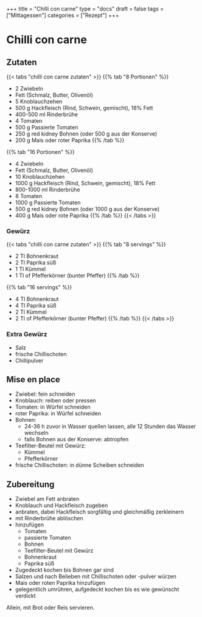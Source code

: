 +++
title = "Chilli con carne"
type = "docs"
draft = false
tags = ["Mittagessen"]
categories = ["Rezept"]
+++

# Chilli con carne

## Zutaten

{{< tabs "chilli con carne zutaten" >}}
{{% tab "8 Portionen" %}}
- 2 Zwiebeln
- Fett (Schmalz, Butter, Olivenöl)
- 5 Knoblauchzehen
- 500 g Hackfleisch (Rind, Schwein, gemischt), 18% Fett
- 400-500 ml Rinderbrühe
- 4 Tomaten
- 500 g Passierte Tomaten
- 250 g red kidney Bohnen (oder 500 g aus der Konserve)
- 200 g Mais oder roter Paprika
{{% /tab %}}

{{% tab "16 Portionen" %}}
- 4 Zwiebeln
- Fett (Schmalz, Butter, Olivenöl)
- 10 Knoblauchzehen
- 1000 g Hackfleisch (Rind, Schwein, gemischt), 18% Fett
- 800-1000 ml Rinderbrühe
- 8 Tomaten
- 1000 g Passierte Tomaten
- 500 g red kidney Bohnen (oder 1000 g aus der Konserve)
- 400 g Mais oder rote Paprika
{{% /tab %}}
{{< /tabs >}}

### Gewürz

{{< tabs "chilli con carne zutaten" >}}
{{% tab "8 servings" %}}
- 2 Tl Bohnenkraut
- 2 Tl Paprika süß
- 1 Tl Kümmel
- 1 Tl of Pfefferkörner (bunter Pfeffer)
{{% /tab %}}

{{% tab "16 servings" %}}
- 4 Tl Bohnenkraut
- 4 Tl Paprika süß
- 2 Tl Kümmel
- 2 Tl of Pfefferkörner (bunter Pfeffer)
{{% /tab %}}
{{< /tabs >}}

### Extra Gewürz

- Salz
- frische Chillischoten
- Chillipulver

## Mise en place

- Zwiebel: fein schneiden
- Knoblauch: reiben oder pressen
- Tomaten: in Würfel schneiden
- roter Paprika: in Würfel schneiden
- Bohnen:
    - 24-36 h zuvor in Wasser quellen lassen, alle 12 Stunden das Wasser wechseln 
    - falls Bohnen aus der Konserve: abtropfen
- Teefilter-Beutel mit Gewürz:
    - Kümmel
    - Pfefferkörner
- frische Chillischoten: in dünne Scheiben schneiden

## Zubereitung

- Zwiebel am Fett anbraten
- Knoblauch und Hackfleisch zugeben
- anbraten, dabei Hackfleisch sorgfältig und gleichmäßig zerkleinern
- mit Rinderbrühe ablöschen
- hinzufügen
    - Tomaten
    - passierte Tomaten
    - Bohnen
    - Teefilter-Beutel mit Gewürz
    - Bohnenkraut
    - Paprika süß
- Zugedeckt kochen bis Bohnen gar sind
- Salzen und nach Belieben mit Chillischoten oder -pulver würzen
- Mais oder roten Paprika hinzufügen
- gelegentlich umrühren, aufgedeckt kochen bis es wie gewünscht verdickt

Allein, mit Brot oder Reis servieren.

